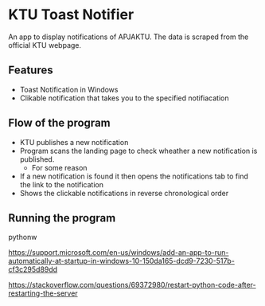 # KTU Toast Notifier

An app to display notifications of APJAKTU. The data is scraped from the official KTU webpage.


## Features
- Toast Notification in Windows
- Clikable notification that takes you to the specified notifiacation

## Flow of the program
- KTU publishes a new notification
- Program scans the landing page to check wheather a new notification is published.
    - For some reason
- If a new notification is found it then opens the notifications tab to find the link to the notification
- Shows the clickable notifications in reverse chronological order


## Running the program

pythonw


https://support.microsoft.com/en-us/windows/add-an-app-to-run-automatically-at-startup-in-windows-10-150da165-dcd9-7230-517b-cf3c295d89dd

https://stackoverflow.com/questions/69372980/restart-python-code-after-restarting-the-server